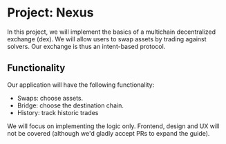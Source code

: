 # Project: Nexus

In this project, we will implement the basics of a multichain decentralized exchange (dex). We will allow users to swap assets by trading against solvers. Our exchange is thus an intent-based protocol.

## Functionality

Our application will have the following functionality:

- Swaps: choose assets.
- Bridge: choose the destination chain.
- History: track historic trades

We will focus on implementing the logic only. Frontend, design and UX will not be covered (although we'd gladly accept PRs to expand the guide).
